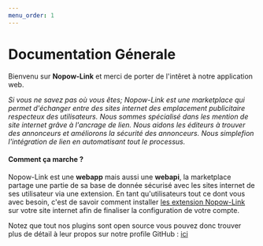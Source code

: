 ```yaml
---
menu_order: 1
---
```


# Documentation Génerale

Bienvenu sur **Nopow-Link** et merci de porter de l'intêret à notre application
web.

_Si vous ne savez pas où vous êtes; Nopow-Link est une marketplace qui permet d'échanger entre des sites internet des emplacement publicitaire respecteux des utilisateurs. Nous sommes spécialisé dans les mention de site internet grâve à l'ancrage de lien. Nous aidons les éditeurs à trouver des annonceurs et améliorons la sécurité des annonceurs. Nous simplefion l'intégration de lien en automatisant tout le processus._

#### Comment ça marche ?

Nopow-Link est une **webapp** mais aussi une **webapi**, la marketplace partage une partie de sa base de donnée sécurisé avec les sites internet de ses utilisateur via une extension. En tant qu'utilisateurs tout ce dont vous avec besoin, c'est de savoir comment installer [les extension Nopow-Link](./Plugins/index.md) sur votre site internet afin de finaliser la configuration de votre compte.

Notez que tout nos plugins sont open source vous pouvez donc trouver plus de détail à leur propos sur notre profile GitHub : [ici](https://github.com/nopow-link)
